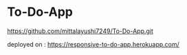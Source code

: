 # To-Do-App
https://github.com/mittalayushi7249/To-Do-App.git


deployed on : https://responsive-to-do-app.herokuapp.com/
